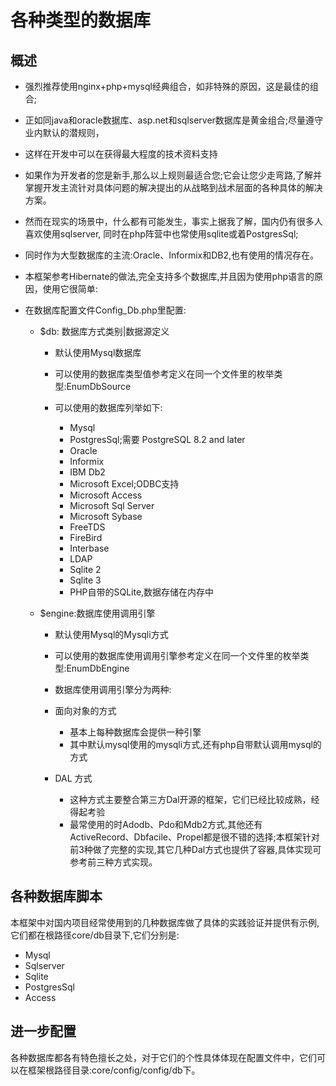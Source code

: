 # 各种类型的数据库

## 概述

- 强烈推荐使用nginx+php+mysql经典组合，如非特殊的原因，这是最佳的组合;
- 正如同java和oracle数据库、asp.net和sqlserver数据库是黄金组合;尽量遵守业内默认的潜规则，
- 这样在开发中可以在获得最大程度的技术资料支持

- 如果作为开发者的您是新手,那么以上规则最适合您;它会让您少走弯路,了解并掌握开发主流针对具体问题的解决提出的从战略到战术层面的各种具体的解决方案。

- 然而在现实的场景中，什么都有可能发生，事实上据我了解，国内仍有很多人喜欢使用sqlserver, 同时在php阵营中也常使用sqlite或着PostgresSql;
- 同时作为大型数据库的主流:Oracle、Informix和DB2,也有使用的情况存在。

- 本框架参考Hibernate的做法,完全支持多个数据库,并且因为使用php语言的原因，使用它很简单:

- 在数据库配置文件Config_Db.php里配置:

  - $db: 数据库方式类别|数据源定义

    - 默认使用Mysql数据库
    - 可以使用的数据库类型值参考定义在同一个文件里的枚举类型:EnumDbSource

    - 可以使用的数据库列举如下:
      * Mysql
      * PostgresSql;需要 PostgreSQL 8.2 and later
      * Oracle
      * Informix
      * IBM Db2
      * Microsoft Excel;ODBC支持
      * Microsoft Access
      * Microsoft Sql Server
      * Microsoft Sybase
      * FreeTDS
      * FireBird
      * Interbase
      * LDAP
      * Sqlite 2
      * Sqlite 3
      * PHP自带的SQLite,数据存储在内存中

  - $engine:数据库使用调用引擎

    - 默认使用Mysql的Mysqli方式

    - 可以使用的数据库使用调用引擎参考定义在同一个文件里的枚举类型:EnumDbEngine

    - 数据库使用调用引擎分为两种:

    * 面向对象的方式

      - 基本上每种数据库会提供一种引擎
      - 其中默认mysql使用的mysqli方式,还有php自带默认调用mysql的方式

    * DAL 方式

      - 这种方式主要整合第三方Dal开源的框架，它们已经比较成熟，经得起考验
      - 最常使用的时Adodb、Pdo和Mdb2方式,其他还有ActiveRecord、Dbfacile、Propel都是很不错的选择;本框架针对前3种做了完整的实现,其它几种Dal方式也提供了容器,具体实现可参考前三种方式实现。

## 各种数据库脚本

本框架中对国内项目经常使用到的几种数据库做了具体的实践验证并提供有示例,它们都在根路径core/db目录下,它们分别是:

  * Mysql
  * Sqlserver
  * Sqlite
  * PostgresSql
  * Access

## 进一步配置

各种数据库都各有特色擅长之处，对于它们的个性具体体现在配置文件中，它们可以在框架根路径目录:core/config/config/db下。
